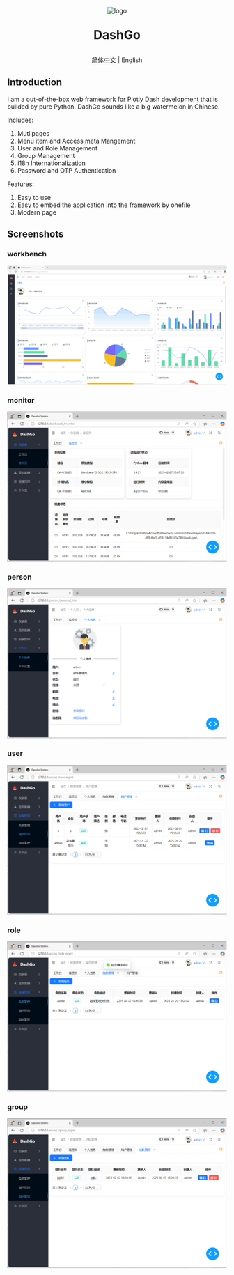 <p align="center">
	<img alt="logo" src="https://github.com/luojiaaoo/DashGo/blob/main/logo.png">
</p>
<h1 align="center" style="margin: 30px 0 30px; font-weight: bold;">DashGo</h1>

<p align="center">
<a href="../README.md">简体中文</a> | English
</p>

## Introduction
I am a out-of-the-box web framework for Plotly Dash development that is builded by pure Python. DashGo sounds like a big watermelon in Chinese.

Includes:
1. Mutlipages
2. Menu item and Access meta Mangement
3. User and Role Management
4. Group Management
5. i18n Internationalization
6. Password and OTP Authentication

Features:
1. Easy to use
2. Easy to embed the application into the framework by onefile
3. Modern page

## Screenshots
### workbench
![](screenshots/workbench.png)
### monitor
![](screenshots/moniter.png)
### person
![](screenshots/person.png)
### user
![](screenshots/user.png)
### role
![](screenshots/role.png)
### group
![](screenshots/group.png)
